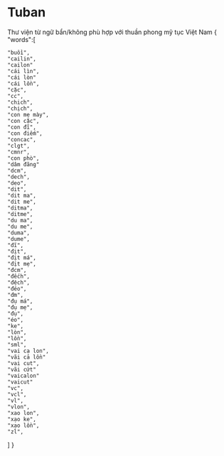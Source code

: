 # Tuban
Thư viện từ ngữ bẩn/không phù hợp với thuần phong mỹ tục Việt Nam
{
  "words":[
  
    "buồi",  
    "cailin",
    "cailon"
    "cái lìn",
    "cái lòn"
    "cái lồn",
    "cặc",
    "cc",
    "chich",
    "chịch",
    "con mẹ mày",
    "con cặc",
    "con đĩ",
    "con điếm",
    "concac",
    "clgt",
    "cmnr",
    "con phò",
    "dâm đãng"
    "dcm",
    "dech",
    "deo",
    "dit",
    "dit ma",
    "dit me",
    "ditma",
    "ditme",
    "du ma",
    "du me",
    "duma",
    "dume",
    "đĩ",
    "địt",
    "địt má",
    "địt mẹ",
    "đcm",
    "đếch",
    "đệch",
    "đéo",
    "đm",
    "đụ má",   
    "đụ mẹ",
    "đụ",
    "éo",
    "ke",
    "lòn",
    "lồn",
    "sml",
    "vai ca lon",
    "vãi cả lồn"
    "vai cut",
    "vãi cứt"
    "vaicalon"
    "vaicut"
    "vc",
    "vcl",
    "vl", 
    "vlon",
    "xao lon",
    "xạo ke",
    "xạo lồn",
    "zl",
    
    
  ]
}
